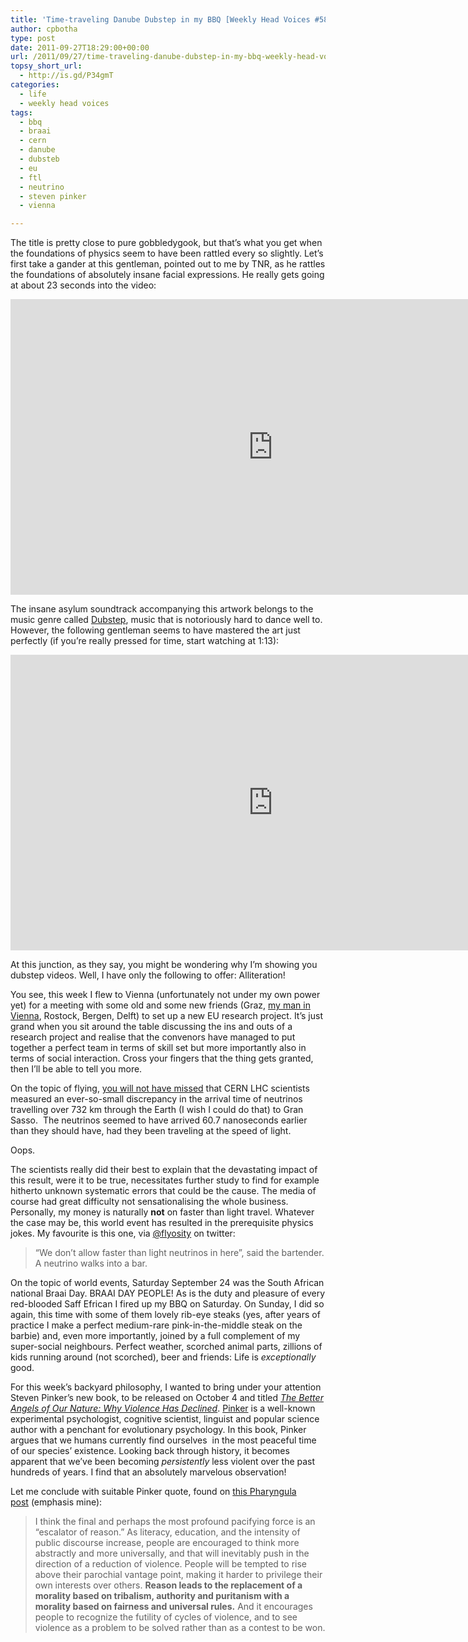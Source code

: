 ```yaml
---
title: 'Time-traveling Danube Dubstep in my BBQ [Weekly Head Voices #58]'
author: cpbotha
type: post
date: 2011-09-27T18:29:00+00:00
url: /2011/09/27/time-traveling-danube-dubstep-in-my-bbq-weekly-head-voices-58/
topsy_short_url:
  - http://is.gd/P34gmT
categories:
  - life
  - weekly head voices
tags:
  - bbq
  - braai
  - cern
  - danube
  - dubsteb
  - eu
  - ftl
  - neutrino
  - steven pinker
  - vienna

---
```

The title is pretty close to pure gobbledygook, but that’s what you get when the foundations of physics seem to have been rattled every so slightly. Let’s first take a gander at this gentleman, pointed out to me by TNR, as he rattles the foundations of absolutely insane facial expressions. He really gets going at about 23 seconds into the video:

<div class="jetpack-video-wrapper">
<span class="embed-youtube" style="text-align:center; display: block;"><iframe allowfullscreen="true" class="youtube-player" height="473" src="https://www.youtube.com/embed/JEcj2xi9Ctc?version=3&amp;rel=1&amp;fs=1&amp;autohide=2&amp;showsearch=0&amp;showinfo=1&amp;iv_load_policy=1&amp;wmode=transparent" style="border:0;" type="text/html" width="840"></iframe></span>
</div>

The insane asylum soundtrack accompanying this artwork belongs to the music genre called [Dubstep][1], music that is notoriously hard to dance well to. However, the following gentleman seems to have mastered the art just perfectly (if you’re really pressed for time, start watching at 1:13):

<div class="jetpack-video-wrapper">
<span class="embed-youtube" style="text-align:center; display: block;"><iframe allowfullscreen="true" class="youtube-player" height="473" src="https://www.youtube.com/embed/LXO-jKksQkM?version=3&amp;rel=1&amp;fs=1&amp;autohide=2&amp;showsearch=0&amp;showinfo=1&amp;iv_load_policy=1&amp;wmode=transparent" style="border:0;" type="text/html" width="840"></iframe></span>
</div>

At this junction, as they say, you might be wondering why I’m showing you dubstep videos. Well, I have only the following to offer: Alliteration!

You see, this week I flew to Vienna (unfortunately not under my own power yet) for a meeting with some old and some new friends (Graz, [my man in Vienna][2], Rostock, Bergen, Delft) to set up a new EU research project. It’s just grand when you sit around the table discussing the ins and outs of a research project and realise that the convenors have managed to put together a perfect team in terms of skill set but more importantly also in terms of social interaction. Cross your fingers that the thing gets granted, then I’ll be able to tell you more.

On the topic of flying, [you will not have missed][3] that CERN LHC scientists measured an ever-so-small discrepancy in the arrival time of neutrinos travelling over 732 km through the Earth (I wish I could do that) to Gran Sasso.  The neutrinos seemed to have arrived 60.7 nanoseconds earlier than they should have, had they been traveling at the speed of light.

Oops.

The scientists really did their best to explain that the devastating impact of this result, were it to be true, necessitates further study to find for example hitherto unknown systematic errors that could be the cause. The media of course had great difficulty not sensationalising the whole business. Personally, my money is naturally **not** on faster than light travel. Whatever the case may be, this world event has resulted in the prerequisite physics jokes. My favourite is this one, via [@flyosity][4] on twitter:

> “We don’t allow faster than light neutrinos in here”, said the bartender. A neutrino walks into a bar.

On the topic of world events, Saturday September 24 was the South African national Braai Day. BRAAI DAY PEOPLE! As is the duty and pleasure of every red-blooded Saff Efrican I fired up my BBQ on Saturday. On Sunday, I did so again, this time with some of them lovely rib-eye steaks (yes, after years of practice I make a perfect medium-rare pink-in-the-middle steak on the barbie) and, even more importantly, joined by a full complement of my super-social neighbours. Perfect weather, scorched animal parts, zillions of kids running around (not scorched), beer and friends: Life is _exceptionally_ good.

For this week’s backyard philosophy, I wanted to bring under your attention Steven Pinker’s new book, to be released on October 4 and titled _[The Better Angels of Our Nature: Why Violence Has Declined][5]_. [Pinker][6] is a well-known experimental psychologist, cognitive scientist, linguist and popular science author with a penchant for evolutionary psychology. In this book, Pinker argues that we humans currently find ourselves  in the most peaceful time of our species’ existence. Looking back through history, it becomes apparent that we’ve been becoming _persistently_ less violent over the past hundreds of years. I find that an absolutely marvelous observation!

Let me conclude with suitable Pinker quote, found on [this Pharyngula post][7] (emphasis mine):

> I think the final and perhaps the most profound pacifying force is an “escalator of reason.” As literacy, education, and the intensity of public discourse increase, people are encouraged to think more abstractly and more universally, and that will inevitably push in the direction of a reduction of violence. People will be tempted to rise above their parochial vantage point, making it harder to privilege their own interests over others. **Reason leads to the replacement of a morality based on tribalism, authority and puritanism with a morality based on fairness and universal rules.** And it encourages people to recognize the futility of cycles of violence, and to see violence as a problem to be solved rather than as a contest to be won.

 [1]: http://en.wikipedia.org/wiki/Dubstep "wikipedia page on Dubstep"
 [2]: http://www.simvis.at/ "website of my man in vienna"
 [3]: http://www.wired.com/geekdad/2011/09/neutrinos-and-the-speed-of-light-a-primer-on-the-cern-study/ "wired article on CERN neutrino measurements"
 [4]: http://twitter.com/#!/flyosity "flyosity's twitter profile"
 [5]: http://www.amazon.com/Better-Angels-Our-Nature-Violence/dp/0670022950/ref=sr_1_1?ie=UTF8&qid=1317140843&sr=8-1 "amazon link to steven pinker's new book"
 [6]: http://en.wikipedia.org/wiki/Steven_Pinker "wikipedia page on Pinker"
 [7]: http://scienceblogs.com/pharyngula/2011/09/urge_to_killfadingfading.php "pharyngula post on pinker's new non-violence book"
